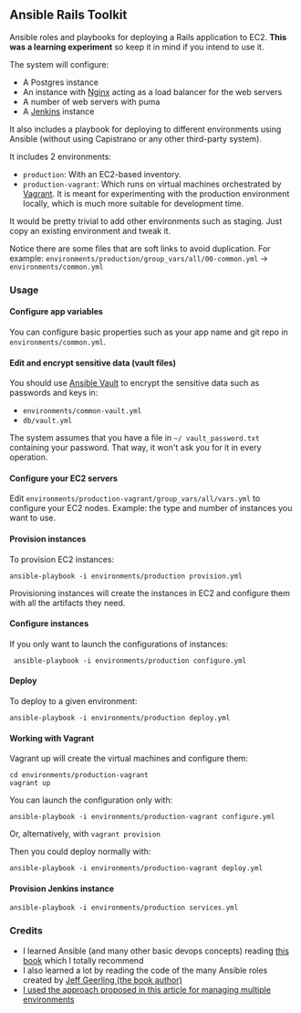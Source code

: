 ## Ansible Rails Toolkit

Ansible roles and playbooks for deploying a Rails application to EC2. **This was a learning experiment** so keep it in mind if you intend to use it.

The system will configure:

- A Postgres instance
- An instance with [Nginx](https://www.nginx.com) acting as a load balancer for the web servers
- A number of web servers with puma
- A [Jenkins](https://jenkins.io) instance

It also includes a playbook for deploying to different environments using Ansible (without using Capistrano or any other third-party system).

It includes 2 environments: 

- `production`: With an EC2-based inventory.
- `production-vagrant`: Which runs on virtual machines orchestrated by [Vagrant](https://www.vagrantup.com). It is meant for experimenting with the production environment locally, which is much more suitable for development time.

It would be pretty trivial to add other environments such as staging. Just copy an existing environment and tweak it.

Notice there are some files that are soft links to avoid duplication. For example: `environments/production/group_vars/all/00-common.yml` → `environments/common.yml`

### Usage

#### Configure app variables

You can configure basic properties such as your app name and git repo in `environments/common.yml`.

#### Edit and encrypt sensitive data (vault files)

You should use [Ansible Vault](http://docs.ansible.com/ansible/2.5/user_guide/vault.html) to encrypt the sensitive data such as passwords and keys in:

- `environments/common-vault.yml`
- `db/vault.yml`

The system assumes that you have a file in `~/ vault_password.txt` containing your password. That way, it won't ask you for it in every operation.

#### Configure your EC2 servers

Edit `environments/production-vagrant/group_vars/all/vars.yml` to configure your EC2 nodes. Example: the type and number of instances you want to use.

#### Provision instances

To provision EC2 instances:

```
ansible-playbook -i environments/production provision.yml
```

Provisioning instances will create the instances in EC2 and configure them with all the artifacts they need.

#### Configure instances

If you only want to launch the configurations of instances:

```
 ansible-playbook -i environments/production configure.yml
```

#### Deploy

To deploy to a given environment:

```
ansible-playbook -i environments/production deploy.yml
```

#### Working with Vagrant

Vagrant up will create the virtual machines and configure them:

```
cd environments/production-vagrant
vagrant up
```

You can launch the configuration only with:

```
ansible-playbook -i environments/production-vagrant configure.yml
```

Or, alternatively, with `vagrant provision`

Then you could deploy normally with:

```
ansible-playbook -i environments/production-vagrant deploy.yml
```

#### Provision Jenkins instance

```
ansible-playbook -i environments/production services.yml
```

### Credits

- I learned Ansible (and many other basic devops concepts) reading [this book](https://www.amazon.com/Ansible-DevOps-Server-configuration-management/dp/098639341X/ref=sr_1_3?s=books&ie=UTF8&qid=1525986349&sr=1-3&keywords=ansible) which I totally recommend
- I also learned a lot by reading the code of the many Ansible roles created by [Jeff Geerling (the book author)](https://github.com/geerlingguy)
- [I used the approach proposed in this article for managing multiple environments](https://www.digitalocean.com/community/tutorials/how-to-manage-multistage-environments-with-ansible)
